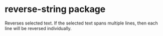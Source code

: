 # reverse-string package

Reverses selected text.  If the selected text spans multiple lines, then each line will be reversed individually.
